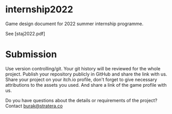 # internship2022
Game design document for 2022 summer internship programme.

See [staj2022.pdf]

# Submission

Use version controlling/git. Your git history will be reviewed for the whole project.
Publish your repository publicly in GitHub and share the link with us.
Share your project on your itch.io profile, don't forget to give necessary attributions
to the assets you used. And share a link of the game profile with us.

Do you have questions about the details or requirements of the project?
Contact burak@stratera.co
